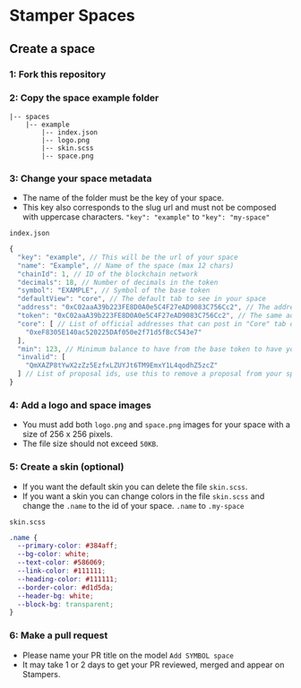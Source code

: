 # Stamper Spaces

## Create a space

### 1: Fork this repository

### 2: Copy the space example folder

```text
|-- spaces
    |-- example
        |-- index.json
        |-- logo.png
        |-- skin.scss
        |-- space.png
```

### 3: Change your space metadata

* The name of the folder must be the key of your space.
* This key also corresponds to the slug url and must not be composed with uppercase characters. `"key": "example"` to `"key": "my-space"`

`index.json`

```javascript
{
  "key": "example", // This will be the url of your space
  "name": "Example", // Name of the space (max 12 chars)
  "chainId": 1, // ID of the blockchain network
  "decimals": 18, // Number of decimals in the token
  "symbol": "EXAMPLE", // Symbol of the base token
  "defaultView": "core", // The default tab to see in your space
  "address": "0xC02aaA39b223FE8D0A0e5C4F27eAD9083C756Cc2", // The address of the base token
  "token": "0xC02aaA39b223FE8D0A0e5C4F27eAD9083C756Cc2", // The same address of the base token
  "core": [ // List of official addresses that can post in "Core" tab of your space
    "0xeF8305E140ac520225DAf050e2f71d5fBcC543e7"
  ],
  "min": 123, // Minimum balance to have from the base token to have your proposal visible in the space (unless the address is a core address)
  "invalid": [
    "QmXAZP8tYwX2zZz5EzfxLZUYJt6TM9EmxY1L4qodhZ5zcZ"
  ] // List of proposal ids, use this to remove a proposal from your space
}
```

### 4: Add a logo and space images

* You must add both `logo.png` and `space.png` images for your space with a size of 256 x 256 pixels.
* The file size should not exceed `50KB`.

### 5: Create a skin \(optional\)

* If you want the default skin you can delete the file `skin.scss`.
* If you want a skin you can change colors in the file `skin.scss` and change the `.name` to the id of your space. `.name` to `.my-space`

`skin.scss`

```css
.name {
  --primary-color: #384aff;
  --bg-color: white;
  --text-color: #586069;
  --link-color: #111111;
  --heading-color: #111111;
  --border-color: #d1d5da;
  --header-bg: white;
  --block-bg: transparent;
}
```

### 6: Make a pull request

* Please name your PR title on the model `Add SYMBOL space`
* It may take 1 or 2 days to get your PR reviewed, merged and appear on Stampers.
